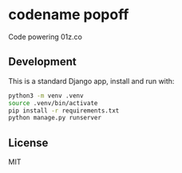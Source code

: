 # codename popoff

Code powering 01z.co

## Development

This is a standard Django app, install and run with:

```sh
python3 -m venv .venv
source .venv/bin/activate
pip install -r requirements.txt
python manage.py runserver
```

## License

MIT
